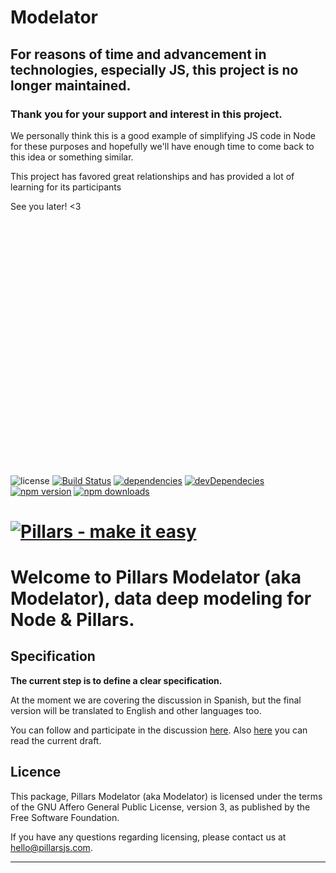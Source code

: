 # Modelator

## For reasons of time and advancement in technologies, especially JS, this project is no longer maintained.
### Thank you for your support and interest in this project.

We personally think this is a good example of simplifying JS code in Node for these purposes and hopefully we'll have enough time to come back to this idea or something similar.

This project has favored great relationships and has provided a lot of learning for its participants

See you later! <3

<br/><br/><br/><br/><br/><br/><br/><br/><br/><br/><br/><br/><br/><br/><br/>
---

![license](https://img.shields.io/github/license/pillarsjs/modelator.svg)
[![Build Status](https://img.shields.io/travis/pillarsjs/modelator/master.svg)](https://travis-ci.org/pillarsjs/modelator)
[![dependencies](https://img.shields.io/david/pillarsjs/modelator.svg)](https://david-dm.org/pillarsjs/modelator)
[![devDependecies](https://img.shields.io/david/dev/pillarsjs/modelator.svg)](https://david-dm.org/pillarsjs/modelator?type=dev)
[![npm version](https://img.shields.io/npm/v/modelator.svg)](https://www.npmjs.com/package/modelator)
[![npm downloads](https://img.shields.io/npm/dm/modelator.svg)](https://www.npmjs.com/package/modelator)

# [![Pillars - make it easy ](http://pillarsjs.com/img/pillars.png)](http://pillarsjs.com/)

# Welcome to **Pillars Modelator (aka Modelator)**, data deep modeling for Node & Pillars.

## Specification

**The current step is to define a clear specification.**

At the moment we are covering the discussion in Spanish, but the final version will be translated to English and other languages too.

You can follow and participate in the discussion [here](https://github.com/pillarsjs/modelator/labels/specification). Also [here](specification/README.md) you can read the current draft.


## Licence

This package, Pillars Modelator (aka Modelator) is licensed under the
terms of the GNU Affero General Public License, version 3, as published
by the Free Software Foundation.

If you have any questions regarding licensing, please contact us at
hello@pillarsjs.com.

---
